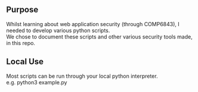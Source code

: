 ## Purpose

Whilst learning about web application security (through COMP6843), I needed to develop various python scripts.\
We chose to document these scripts and other various security tools made, in this repo.

## Local Use
Most scripts can be run through your local python interpreter.\
e.g. python3 example.py

